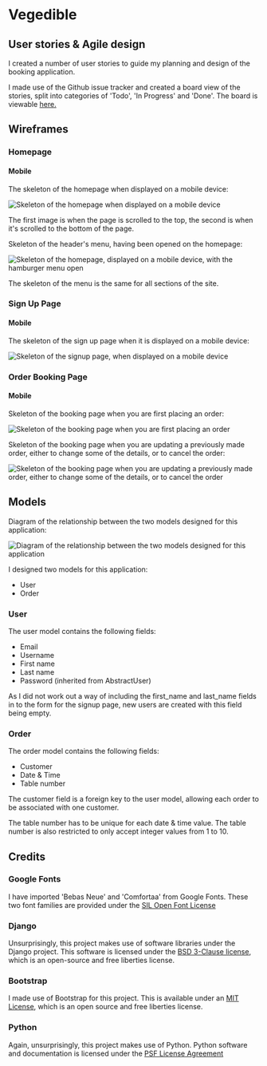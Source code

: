 # Vegedible

## User stories & Agile design

I created a number of user stories to guide my planning and design of the booking application.

I made use of the Github issue tracker and created a board view of the stories, split into categories of 'Todo', 'In Progress' and 'Done'.
The board is viewable [here.](https://github.com/users/merlynjwa/projects/1)

## Wireframes

### Homepage

#### Mobile

The skeleton of the homepage when displayed on a mobile device:

![Skeleton of the homepage when displayed on a mobile device](./docs/images/wireframes/homepage/mobile/Homepage__Mobile__Wireframes.png)

The first image is when the page is scrolled to the top, the second is when it's scrolled to the bottom of the page.

Skeleton of the header's menu, having been opened on the homepage:

![Skeleton of the homepage, displayed on a mobile device, with the hamburger menu open](./docs/images/wireframes/homepage/mobile/Homepage_with_Open_Menu__Mobile__Wireframes.png)

The skeleton of the menu is the same for all sections of the site.

### Sign Up Page

#### Mobile

The skeleton of the sign up page when it is displayed on a mobile device:

![Skeleton of the signup page, when displayed on a mobile device](./docs/images/wireframes/sign_up/mobile/Sign_Up_Page__Mobile__Wireframes.png)

### Order Booking Page

#### Mobile

Skeleton of the booking page when you are first placing an order:

![Skeleton of the booking page when you are first placing an order](./docs/images/wireframes//order_booking/mobile/Book_an_Order__Mobile__Wireframes.png)

Skeleton of the booking page when you are updating a previously made order, either to change some of the details, or to cancel the order:

![Skeleton of the booking page when you are updating a previously made order, either to change some of the details, or to cancel the order](./docs/images/wireframes/order_booking/mobile/Update_or_Cancel_an_Order__Mobile__Wireframes.png)

## Models

Diagram of the relationship between the two models designed for this application:

![Diagram of the relationship between the two models designed for this application](./docs/images/database/models/database_model_relationship.png)

I designed two models for this application:
* User
* Order

### User

The user model contains the following fields:
* Email
* Username
* First name
* Last name
* Password (inherited from AbstractUser)

As I did not work out a way of including the first_name and last_name fields in to the form for the signup page, new users are created with this field being empty.

### Order

The order model contains the following fields:
* Customer
* Date & Time
* Table number

The customer field is a foreign key to the user model, allowing each order to be associated with one customer.

The table number has to be unique for each date & time value.
The table number is also restricted to only accept integer values from 1 to 10.

## Credits

### Google Fonts

I have imported 'Bebas Neue' and 'Comfortaa' from Google Fonts.
These two font families are provided under the [SIL Open Font License](https://scripts.sil.org/cms/scripts/page.php?site_id=nrsi&id=OFL)

### Django

Unsurprisingly, this project makes use of software libraries under the Django project.
This software is licensed under the [BSD 3-Clause license](https://github.com/django/django/blob/3.2.18/LICENSE), which is an open-source and free liberties license.

### Bootstrap

I made use of Bootstrap for this project.
This is available under an [MIT License](https://github.com/twbs/bootstrap/blob/v4-dev/LICENSE), which is an open source and free liberties license.

### Python

Again, unsurprisingly, this project makes use of Python.
Python software and documentation is licensed under the [PSF License Agreement](https://docs.python.org/3/license.html#psf-license)

